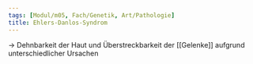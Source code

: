 ```yaml
---
tags: [Modul/m05, Fach/Genetik, Art/Pathologie]
title: Ehlers-Danlos-Syndrom
---
```

→ Dehnbarkeit der Haut und Überstreckbarkeit der [[Gelenke]] aufgrund unterschiedlicher Ursachen